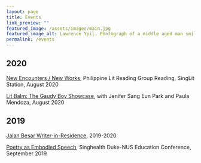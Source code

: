 ```yaml
---
layout: page
title: Events
link_preview: ""
featured_image: /assets/images/main.jpg
featured_image_alt: Lawrence Ypil. Photograph of a middle aged man smiling at the camera. He is seated outdoors in a garden.
permalink: /events
---
```


## 2020

[New Encounters / New Works](https://www.facebook.com/SingLitStation/videos/729452287613287), Philippine Lit Reading Group Reading, SingLit Station, August 2020

[Lit Balm: The Gaudy Boy Showcase](https://www.facebook.com/watch/?v=246145516392970), with Jenifer Sang Eun Park and Paula Mendoza, August 2020


## 2019

[Jalan Besar Writer-in-Residence](https://www.singlitstation.com/fellowship), 2019-2020

[Poetry as Embodied Speech](https://web.archive.org/web/20190805223441/https://www.academic-medicine.edu.sg/educationconference2019/symposium/health-and-the-humanities-music-arts-and-poetry), Singhealth Duke-NUS Education Conference, September 2019